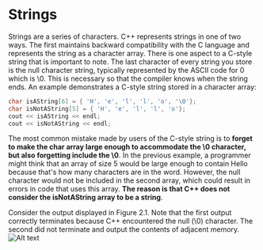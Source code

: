 # Strings

Strings are a series of characters. C++ represents strings in one of two ways. 
The first maintains backward compatibility with the C language and represents the string as a character array.
There is one aspect to a C-style string that is important to note. The last character of every string you 
store is the null character string, typically represented by the ASCII code for 0 which is \0.
This is necessary so that the compiler knows when the string ends. An example demonstrates
a C-style string stored in a character array:
```cpp
char isAString[6] = { 'H', 'e', 'l', 'l', 'o', '\0'}; 
char isNotAString[5] = { 'H', 'e', 'l', 'l', 'o'}; 
cout << isAString << endl; 
cout << isNotAString << endl;
```
The most common mistake made by users of the C-style string is to 
**forget to make the char array large enough to accommodate the \0 character,
but also forgetting include the \0**. In the previous example, a programmer might think that an array
of size 5 would be large enough to contain Hello because that's how many characters are in the word.
However, the null character would not be included in the second array, which could result in errors 
in code that uses this array. **The reason is that C++ does not consider the isNotAString array to be a string**.

Consider the output displayed in Figure 2.1. Note that the first output 
correctly terminates because C++ encountered the null (\0) character. 
The second did not terminate and output the contents of adjacent memory.
![Alt text](Intro_to_Cpp/StringOutput.PNG)
      
